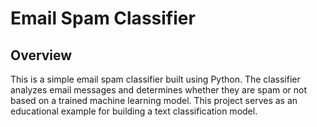 # Email Spam Classifier

## Overview

This is a simple email spam classifier built using Python. The classifier analyzes email messages and determines whether they are spam or not based on a trained machine learning model. This project serves as an educational example for building a text classification model.

